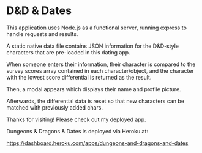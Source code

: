 # D&D & Dates
This application uses Node.js as a functional server, running express to handle requests and results.

A static native data file contains JSON information for the D&D-style characters that are pre-loaded in this dating app.

When someone enters their information, their character is compared to the survey scores array contained in each character/object, and the character with the lowest score differential is returned as the result.

Then, a modal appears which displays their name and profile picture.

Afterwards, the differential data is reset so that new characters can be matched with previously added chars.

Thanks for visiting! Please check out my deployed app.

Dungeons & Dragons & Dates is deployed via Heroku at:

https://dashboard.heroku.com/apps/dungeons-and-dragons-and-dates
